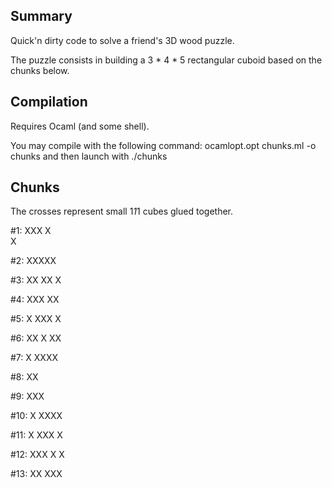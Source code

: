 
Summary
-------

Quick'n dirty code to solve a friend's 3D wood puzzle.

The puzzle consists in building a 3 * 4 * 5 rectangular cuboid based on the chunks below.


Compilation
-----------

Requires Ocaml (and some shell).

You may compile with the following command:
   ocamlopt.opt chunks.ml -o chunks
and then launch with
   ./chunks

Chunks
------

The crosses represent small 1*1*1 cubes glued together.

#1:
XXX
X  
X  

#2:
XXXXX

#3:
 XX
XX 
X  

#4:
 XXX
XX  

#5:
 X 
XXX
 X 

#6:
XX 
 X 
 XX

#7:
   X
XXXX

#8:
XX

#9:
XXX

#10:
  X 
XXXX

#11:
 X 
XXX
  X

#12:
XXX
X X

#13:
 XX
XXX
